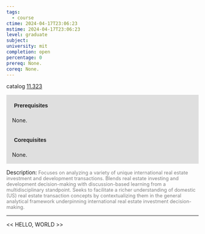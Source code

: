 ```yaml
---
tags:
  - course
ctime: 2024-04-17T23:06:23
mstime: 2024-04-17T23:06:23
level: graduate
subject: 
university: mit
completion: open
percentage: 0
prereq: None.
coreq: None.
---
```


catalog [11.323](http://student.mit.edu/catalog/m11c.html#11.323)

<span style="display: block; padding: 15px; background-color: rgb(100, 100, 100, 0.2);"><font id="m_prereq534_0" style="display: block; font-family: Arial, sans-serif; font-weight: bold; padding: 5px">Prerequisites</font><br><span id="prereq534_0">None.</span></span>
<span style="display: block; padding: 15px; background-color: rgb(100, 100, 100, 0.2);"><font id="m_coreq534_0" style="display: block; font-family: Arial, sans-serif; font-weight: bold; padding: 5px">Corequisites</font><br><span id="coreq534_0">None.</span></span>

<font style="">Description:</font>
<font style="color: grey; font-size: 0.8rem;">Focuses on analyzing a variety of unique international real estate investment and development transactions. Blends real estate investing and development decision-making with discussion-based learning from a multidisciplinary standpoint. Seeks to facilitate a richer understanding of domestic (US) real estate transaction concepts by contextualizing them in the general analytical framework underpinning international real estate investment decision-making.</font>



---

<< HELLO, WORLD >>
